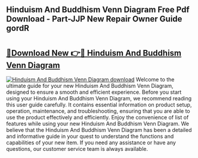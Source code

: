 ## Hinduism And Buddhism Venn Diagram Free Pdf Download - Part-JJP New Repair Owner Guide gordR

# <h2><a href="http://dft53r.blite.top/?on=Hinduism+And+Buddhism+Venn+Diagram">🔗Download New 👉🔴 Hinduism And Buddhism Venn Diagram</a></h2>

[![Hinduism And Buddhism Venn Diagram download](https://i.imgur.com/lujVjoI.png)](http://dft53r.blite.top/?on=Hinduism+And+Buddhism+Venn+Diagram)
Welcome to the ultimate guide for your new Hinduism And Buddhism Venn Diagram, designed to ensure a smooth and efficient experience. Before you start using your Hinduism And Buddhism Venn Diagram, we recommend reading this user guide carefully. It contains essential information on product setup, operation, maintenance, and troubleshooting, ensuring that you are able to use the product effectively and efficiently. Enjoy the convenience of list of features while using your new Hinduism And Buddhism Venn Diagram. We believe that the Hinduism And Buddhism Venn Diagram has been a detailed and informative guide in your quest to understand the functions and capabilities of your new item. If you need any assistance or have any questions, our customer service team is always available.
